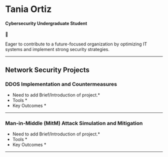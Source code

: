 # Tania Ortiz
#### Cybersecurity Undergraduate Student 
🔗

Eager to contribute to a future-focused organization by optimizing IT systems and implement strong security strategies.

______________________________________________________________________________________________

## Network Security Projects

### DDOS Implementation and Countermeasures

* Need to add Brief/Introduction of project.*
* Tools *
* Key Outcomes *
_______________________________________________________________________________________________
### Man-in-Middle (MitM) Attack Simulation and Mitigation

* Need to add Brief/Introduction of project.*
* Tools *
* Key Outcomes *
_______________________________________________________________________________________________
